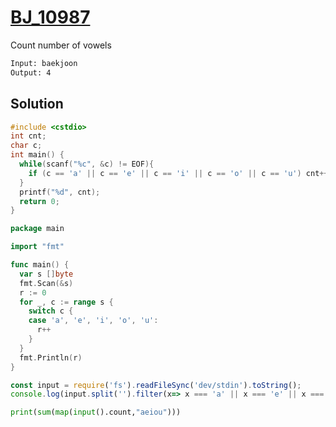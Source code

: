 # [BJ_10987](https://acmicpc.net/problem/10987)

Count number of vowels

```txt
Input: baekjoon
Output: 4
```

## Solution

```cpp
#include <cstdio>
int cnt;
char c;
int main() {
  while(scanf("%c", &c) != EOF){
    if (c == 'a' || c == 'e' || c == 'i' || c == 'o' || c == 'u') cnt++;
  }
  printf("%d", cnt);
  return 0;
}
```

```go
package main

import "fmt"

func main() {
  var s []byte
  fmt.Scan(&s)
  r := 0
  for _, c := range s {
    switch c {
    case 'a', 'e', 'i', 'o', 'u':
      r++
    }
  }
  fmt.Println(r)
}
```

```js
const input = require('fs').readFileSync('dev/stdin').toString();
console.log(input.split('').filter(x=> x === 'a' || x === 'e' || x === 'i' || x === 'o' || x === 'u').length);
```

```py
print(sum(map(input().count,"aeiou")))
```
